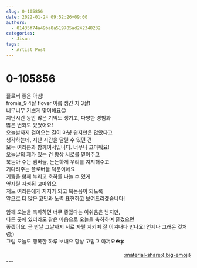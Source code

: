 ```yaml
---
slug: 0-105856
date: 2022-01-24 09:52:26+09:00
authors:
  - 01435f74a49ba8a519705ad242348232
categories:
  - Jisun
tags:
  - Artist Post
---
```


# 0-105856

<div class="post-container" markdown="1">
<div class="content-container md-sidebar__scrollwrap" markdown="1">

플로버 좋은 아침!<br>fromis_9 4살 flover 이름 생긴 지 3살!<br>너무너무 기쁘게 맞이해요😌<br>지난시간 동안 많은 기억도 생기고, 다양한 경험과<br>많은 변화도 있었어요!<br>오늘날까지 걸어오는 길이 마냥 쉽지만은 않았다고<br>생각하는데, 지난 시간을 달릴 수 있던 건<br>모두 여러분과 함께여서입니다. 너무나 고마워요!<br>오늘날의 제가 있는 건 항상 서로를 믿어주고<br>북돋아 주는 멤버들, 든든하게 우리를 지지해주고 <br>기다려주는 플로버들 덕분이에요<br>기쁨을 함께 누리고 축하를 나눌 수 있게 <br>옆자릴 지켜줘 고마워요.<br>저도 여러분에게 지지가 되고 북돋음이 되도록<br>앞으로 더 많은 고민과 노력 표현하고 보여드리겠습니다!<br><br>함께 오늘을 축하하면 너무 좋겠다는 아쉬움은 남지만,<br>다른 곳에 있더라도 같은 마음으로 오늘을 축하하며 즐겼으면 <br>좋겠어요. 곧 만날 그날까지 서로 자릴 지키며 잘 이겨내다 만나요! 언제나 그래온 것처럼;)<br>그럼 오늘도 행복한 하루 보내요 항상 고맙고 아껴요☘️🍀

</div>
</div>

<div style="text-align: right;" markdown="1">
<a href="https://weverse.io/fromis9/artist/0-105856" style="text-align: right;">:material-share:{.big-emoji}</a>
</div>
---
